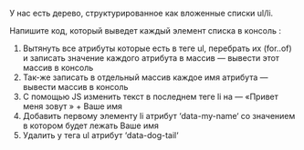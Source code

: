 У нас есть дерево, структурированное как вложенные списки ul/li.

Напишите код, который выведет каждый элемент списка в консоль :

1. Вытянуть все атрибуты которые есть в теге ul, перебрать их (for..of) и записать значение каждого атрибута в массив — вывести этот массив в консоль
2. Так-же записать в отдельный массив каждое имя атрибута — вывести массив в консоль
3. С помощью JS изменить текст в последнем теге li на — «Привет меня зовут » + Ваше имя
4. Добавить первому элементу li атрибут ‘data-my-name‘ со значением в котором будет лежать Ваше имя
5. Удалить у тега ul атрибут ‘data-dog-tail‘